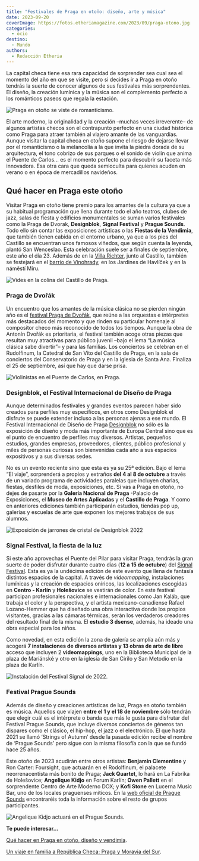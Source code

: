 ```yaml
---
title: "Festivales de Praga en otoño: diseño, arte y música"
date: 2023-09-20
coverImage: https://fotos.etheriamagazine.com/2023/09/praga-otono.jpg
categories: 
  - ocio
destino: 
  - Mundo
authors: 
  - Redacción Etheria
---
```


La capital checa tiene esa rara capacidad de sorprender sea cual sea el momento del año 
en que se visite, pero si decides ir a Praga en otoño tendrás la suerte de conocer 
algunos de sus festivales más sorprendentes. El diseño, la creación lumínica y la música 
son el complemento perfecto a los románticos paseos que regala la estación. 

![Praga en otoño se viste de romanticismo.](https://fotos.etheriamagazine.com/2023/09/praga-otono.jpg "Praga en otoño se viste de romanticismo. © Etheria Magazine")

El arte moderno, la originalidad y la creación –muchas veces irreverente– de algunos 
artistas checos son el contrapunto perfecto en una ciudad histórica como Praga para 
atraer también al viajero amante de las vanguardias. Aunque visitar la capital checa en 
otoño supone el riesgo de dejarse llevar por el romanticismo o la melancolía a la que 
invita la piedra dorada de su arquitectura, el tono cobrizo de sus parques o el sonido 
de violín que anima el Puente de Carlos... es el momento perfecto para descubrir su 
faceta más innovadora. Esa otra cara que queda semioculta para quienes acuden en verano 
o en época de mercadillos navideños. 

## Qué hacer en Praga este otoño

Visitar Praga en otoño tiene premio para los amantes de la cultura ya que a su habitual 
programación que llena durante todo el año teatros, clubes de jazz, salas de fiesta y 
edificios monumentales se suman varios festivales como la Praga de Dvorak, 
**Designblok**, **Signal Festival** y **Prague Sounds**. Todo ello sin contar las 
exposiciones artísticas o las **Fiestas de la Vendimia**, que también tienen cabida en 
el entorno urbano, ya que a los pies del Castillo se encuentran unos famosos viñedos, 
que según cuenta la leyenda, plantó San Wenceslao. Esta celebración suele ser a finales 
de septiembre, este año el día 23. Además de en la [Villa 
Richter](https://www.villarichter.cz/en/), junto al Castillo, también se festejará en el [barrio 
de 
Vinohrady](https://www.visitczechia.com/es-ES/Things-to-Do/Events/2021/09/e-prague-grebovka-vintage), 
en los Jardines de Havlíček y en la náměstí Míru. 

![Vides en la colina del Castillo de Praga.](https://fotos.etheriamagazine.com/2023/09/vendimia-praga.jpg "Vides en la colina del Castillo de Praga. © Etheria Magazine")

### Praga de Dvořák

Un encuentro que los amantes de la música clásica no se pierden ningún año es el [festival 
Praga de Dvořák](https://www.dvorakovapraha.cz/en/), que reúne a las orquestas e 
intérpretes más destacados del momento y que rinden su particular homenaje al compositor 
checo más reconocido de todos los tiempos. Aunque la obra de Antonín Dvořák es 
prioritaria, el festival también acoge otras piezas que resultan muy atractivas para 
público juvenil –bajo el lema “La música clásica sabe divertir”– y para las familias. 
Los conciertos se celebran en el Rudolfinum, la Catedral de San Vito del Castillo de 
Praga, en la sala de conciertos del Conservatorio de Praga y en la iglesia de Santa Ana. 
Finaliza el 25 de septiembre, así que hay que darse prisa. 

![Violinistas en el Puente de Carlos, en Praga.](https://fotos.etheriamagazine.com/2023/09/violinistas-puente-praga.jpg "Violinistas en el Puente de Carlos, en Praga. © Etheria Magazine")

### Designblok, el Festival Internacional de Diseño de Praga

Aunque determinados festivales y grandes eventos parecen haber sido creados para 
perfiles muy específicos, en otros como Designblok el disfrute se puede extender incluso 
a las personas ajenas a ese mundo. El Festival Internacional de Diseño de Praga [Designblok](https://www.designblok.cz/) 
no sólo es la exposición de diseño y moda más importante de Europa Central sino que es 
el punto de encuentro de perfiles muy diversos. Artistas, pequeños estudios, grandes 
empresas, proveedores, clientes, público profesional y miles de personas curiosas son 
bienvenidas cada año a sus espacios expositivos y a sus diversas sedes. 

No es un evento reciente sino que esta es ya su 25ª edición. Bajo el lema “El viaje”, 
sorprenderá a propios y extraños **del 4 al 8 de octubre** a través de un variado 
programa de actividades paralelas que incluyen charlas, fiestas, desfiles de moda, 
exposiciones, etc. Si vas a Praga en otoño, no dejes de pasarte por la **Galería 
Nacional de Praga** -Palacio de Exposiciones, el **Museo de Artes Aplicadas** y el 
**Castillo de Praga**. Y como en anteriores ediciones también participarán estudios, 
tiendas pop up, galerías y escuelas de arte que exponen los mejores trabajos de sus 
alumnos. 

![Exposición de jarrones de cristal de Designblok 2022](https://fotos.etheriamagazine.com/2023/09/Designblok-2022-praga.jpg "Designblok 2022. © Tomáš Hercog")

### Signal Festival, la fiesta de la luz

Si este año aprovechas el Puente del Pilar para visitar Praga, tendrás la gran suerte de 
poder disfrutar durante cuatro días (**12 a 15 de octubre**) del [Signal 
Festival](https://www.signalfestival.com/). Esta es ya la undécima edición de este 
evento que llena de fantasía distintos espacios de la capital. A través de 
_videomapping_, instalaciones lumínicas y la creación de espacios oníricos, las 
localizaciones escogidas en **Centro - Karlín** y **Holešovice** se vestirán de color. 
En este festival participan profesionales nacionales e internacionales como Jan Kaláb, 
que trabaja el color y la perspectiva, y el artista mexicano-canadiense Rafael 
Lozano-Hemmer que ha diseñado una obra interactiva donde los propios visitantes, gracias 
a las cámaras térmicas, serán los verdaderos creadores del resultado final de la misma. 
El **estudio 3 dsense**, además, ha ideado una obra especial para los niños. 

Como novedad, en esta edición la zona de galería se amplía aún más y acogerá **7 
instalaciones de diversos artistas y 13 obras de arte de libre** acceso que incluyen 2 
**videomappings**, uno en la Biblioteca Municipal de la plaza de Mariánské y otro en la 
iglesia de San Cirilo y San Metodio en la plaza de Karlín. 

![Instalación del Festival Signal de 2022.](https://fotos.etheriamagazine.com/2023/09/Signal-2022-praga.jpg "Instalación del Festival Signal de 2022. © Tomas Slavik")

### Festival Prague Sounds

Además de diseño y creaciones artísticas de luz, Praga en otoño también es música. 
Aquellos que viajen **entre el 1 y el 18 de noviembre** sólo tendrán que elegir cuál es 
el intérprete o banda que más le gusta para disfrutar del Festival Prague Sounds, que 
incluye diversos conciertos de géneros tan dispares como el clásico, el hip-hop, el jazz 
o el electrónico. El que hasta 2021 se llamó ‘Strings of Autumn’ desde la pasada edición 
recibe el nombre de ‘Prague Sounds’ pero sigue con la misma filosofía con la que se 
fundó hace 25 años. 

Este otoño de 2023 acudirán entre otros artistas: **Benjamin Clementine** y Ron Carter: 
Foursight, que actuarán en el Rodolfinum, el palacete neorrenacentista más bonito de 
Praga; **Jack Quartet**, lo hará en La Fabrika de Holešovice; **Angelique Kidjo** en 
Forum Karlín; **Owen Pallett** en el sorprendente Centro de Arte Moderno DOX; y **Kofi 
Stone** en Lucerna Music Bar, uno de los locales praguenses míticos. En la [web oficial 
de Prague Sounds](https://www.praguesounds.cz/cs/uvod) encontraréis toda la información 
sobre el resto de grupos participantes. 

![Angelique Kidjo actuará en el Prague Sounds.](https://fotos.etheriamagazine.com/2023/09/Angelique-Kidjo-prague-sounds.jpg "Angelique Kidjo actuará en el Prague Sounds. © Youri Lanquette")

**Te puede interesar...** 

[Qué hacer en Praga en otoño, diseño y 
vendimia](https://etheriamagazine.com/2019/09/16/que-hacer-ver-2-dias-en-praga-museos-festivales/). 

[Un viaje en familia a República Checa: Praga y Moravia del 
Sur](https://etheriamagazine.com/2019/05/07/viaje-en-familia-moravia-del-sur-praga-republica-checa/).
